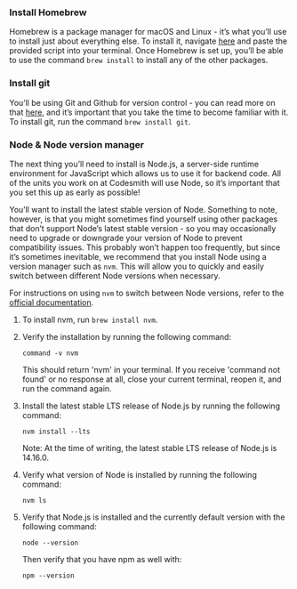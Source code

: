 ### Install Homebrew
Homebrew is a package manager for macOS and Linux - it’s what you’ll use to install just about everything else. To install it, navigate [here](https://brew.sh/) and paste the provided script into your terminal.
Once Homebrew is set up, you’ll be able to use the command `brew install` to install any of the other packages.

### Install git
You’ll be using Git and Github for version control - you can read more on that [here](https://github.com/CodesmithLLC/precourse-part-1/blob/master/GitHub.md), and it’s important that you take the time to become familiar with it.
To install git, run the command `brew install git`.

### Node & Node version manager
The next thing you’ll need to install is Node.js, a server-side runtime environment for JavaScript which allows us to use it for backend code. All of the units you work on at Codesmith will use Node, so it’s important that you set this up as early as possible! 

You’ll want to install the latest stable version of Node. Something to note, however, is that you might sometimes find yourself using other packages that don’t support Node’s latest stable version - so you may occasionally need to upgrade or downgrade your version of Node to prevent compatibility issues. This probably won’t happen too frequently, but since it’s sometimes inevitable, we recommend that you install Node using a version manager such as `nvm`. This will allow you to quickly and easily switch between different Node versions when necessary. 

For instructions on using `nvm` to switch between Node versions, refer to the [official documentation](https://github.com/nvm-sh/nvm#usage).

1.  To install nvm, run `brew install nvm`.

2.  Verify the installation by running the following command:

    `command -v nvm`

    This should return 'nvm' in your terminal. If you receive 'command not found' or no response at all, close your current terminal, reopen it, and run the command again.


3.  Install the latest stable LTS release of Node.js by running the following command:

    `nvm install --lts`

    Note: At the time of writing, the latest stable LTS release of Node.js is 14.16.0.


4.  Verify what version of Node is installed by running the following command:

    `nvm ls`

5.  Verify that Node.js is installed and the currently default version with the following command:

    `node --version`

    Then verify that you have npm as well with:

    `npm --version`
